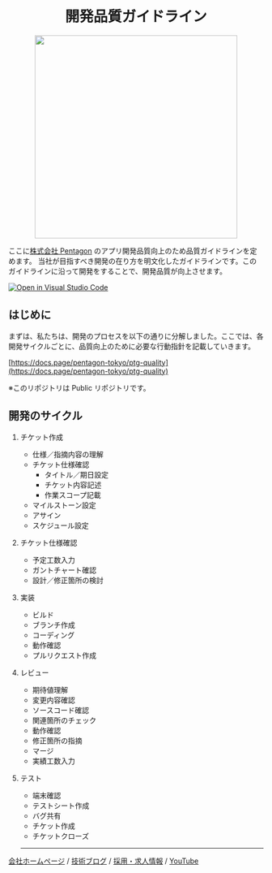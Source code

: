<h1 align="center">開発品質ガイドライン</h1>

<p align="center">
<img src="https://pentagon.tokyo/wp-content/themes/luxech/assets/img/materials/top/ptg_firstview.png" width="400px" />
</p>

ここに[株式会社 Pentagon](https://pentagon.tokyo/) のアプリ開発品質向上のため品質ガイドラインを定めます。
当社が目指すべき開発の在り方を明文化したガイドラインです。このガイドラインに沿って開発をすることで、開発品質が向上させます。

[![Open in Visual Studio Code](https://img.shields.io/static/v1?logo=visualstudiocode&label=&message=Open%20in%20Visual%20Studio%20Code&labelColor=2c2c32&color=007acc&logoColor=007acc)](https://open.vscode.dev/pentagon-tokyo/ptg-quality)

## はじめに

まずは、私たちは、開発のプロセスを以下の通りに分解しました。ここでは、各開発サイクルごとに、品質向上のために必要な行動指針を記載していきます。

[https://docs.page/pentagon-tokyo/ptg-quality](https://docs.page/pentagon-tokyo/ptg-quality)

※このリポジトリは Public リポジトリです。

## 開発のサイクル

1. チケット作成

   - 仕様／指摘内容の理解
   - チケット仕様確認
     - タイトル／期日設定
     - チケット内容記述
     - 作業スコープ記載
   - マイルストーン設定
   - アサイン
   - スケジュール設定

2. チケット仕様確認

   - 予定工数入力
   - ガントチャート確認
   - 設計／修正箇所の検討

3. 実装

   - ビルド
   - ブランチ作成
   - コーディング
   - 動作確認
   - プルリクエスト作成

4. レビュー

   - 期待値理解
   - 変更内容確認
   - ソースコード確認
   - 関連箇所のチェック
   - 動作確認
   - 修正箇所の指摘
   - マージ
   - 実績工数入力

5. テスト

   - 端末確認
   - テストシート作成
   - バグ共有
   - チケット作成
   - チケットクローズ

   ***

[会社ホームページ](https://pentagon.tokyo/) /
[技術ブログ](https://blog.pentagon.tokyo/) /
[採用・求人情報](https://job.pentagon.tokyo/) /
[YouTube](https://www.youtube.com/@pentagon-tokyo/videos)

